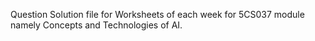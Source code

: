Question Solution file for Worksheets of each week for 5CS037 module namely Concepts and Technologies of AI.
